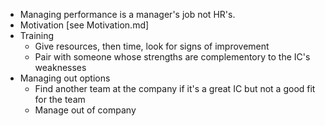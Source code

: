 * Managing performance is a manager's job not HR's.
* Motivation [see Motivation.md]
* Training
  - Give resources, then time, look for signs of improvement
  - Pair with someone whose strengths are complementory to the IC's weaknesses
* Managing out options
  - Find another team at the company if it's a great IC but not a good fit for the team
  - Manage out of company
